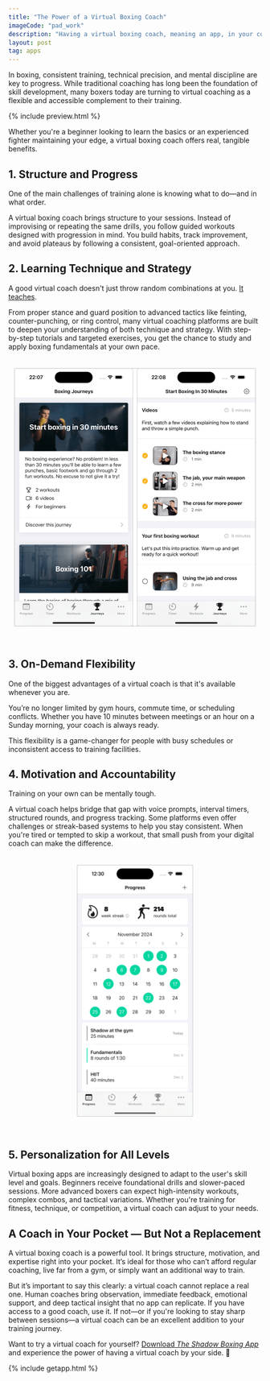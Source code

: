 ```yaml
---
title: "The Power of a Virtual Boxing Coach"
imageCode: "pad_work"
description: "Having a virtual boxing coach, meaning an app, in your corner can be very helpful for many reasons."
layout: post
tag: apps
---
```


In boxing, consistent training, technical precision, and mental discipline are key to progress. While traditional coaching has long been the foundation of skill development, many boxers today are turning to virtual coaching as a flexible and accessible complement to their training. 

{% include preview.html %}

Whether you're a beginner looking to learn the basics or an experienced fighter maintaining your edge, a virtual boxing coach offers real, tangible benefits.

## **1. Structure and Progress**

One of the main challenges of training alone is knowing what to do—and in what order. 

A virtual boxing coach brings structure to your sessions. Instead of improvising or repeating the same drills, you follow guided workouts designed with progression in mind. You build habits, track improvement, and avoid plateaus by following a consistent, goal-oriented approach.

## **2. Learning Technique and Strategy**

A good virtual coach doesn't just throw random combinations at you. [It teaches](/learn-boxing/).

From proper stance and guard position to advanced tactics like feinting, counter-punching, or ring control, many virtual coaching platforms are built to deepen your understanding of both technique and strategy. With step-by-step tutorials and targeted exercises, you get the chance to study and apply boxing fundamentals at your own pace.

<div style='text-align: center'><img src='/assets/v2/webscreenJourneyBeginner.png' style='width: 480px;margin: 20px 0px 30px 0px; border: 1px solid #ddd;' alt='Learn boxing with a virtual coach'/></div>

## **3. On-Demand Flexibility**

One of the biggest advantages of a virtual coach is that it's available whenever you are. 

You’re no longer limited by gym hours, commute time, or scheduling conflicts. Whether you have 10 minutes between meetings or an hour on a Sunday morning, your coach is always ready. 

This flexibility is a game-changer for people with busy schedules or inconsistent access to training facilities.

## **4. Motivation and Accountability**

Training on your own can be mentally tough. 

A virtual coach helps bridge that gap with voice prompts, interval timers, structured rounds, and progress tracking. Some platforms even offer challenges or streak-based systems to help you stay consistent. When you're tired or tempted to skip a workout, that small push from your digital coach can make the difference.

<div style='text-align: center'><img src='/assets/v2/webscreenProgress.png' style='width: 230px;margin: 20px 0px 30px 0px; border: 1px solid #ddd;' alt='Learn boxing with a virtual coach'/></div>

## **5. Personalization for All Levels**

Virtual boxing apps are increasingly designed to adapt to the user's skill level and goals. Beginners receive foundational drills and slower-paced sessions. More advanced boxers can expect high-intensity workouts, complex combos, and tactical variations. Whether you're training for fitness, technique, or competition, a virtual coach can adjust to your needs. 

## **A Coach in Your Pocket — But Not a Replacement**

A virtual boxing coach is a powerful tool. It brings structure, motivation, and expertise right into your pocket. It’s ideal for those who can’t afford regular coaching, live far from a gym, or simply want an additional way to train.

But it’s important to say this clearly: a virtual coach cannot replace a real one. Human coaches bring observation, immediate feedback, emotional support, and deep tactical insight that no app can replicate. If you have access to a good coach, use it. If not—or if you're looking to stay sharp between sessions—a virtual coach can be an excellent addition to your training journey.

Want to try a virtual coach for yourself? [Download *The Shadow Boxing App*](/) and experience the power of having a virtual coach by your side. 🥊

{% include getapp.html %}
